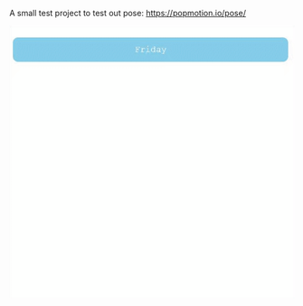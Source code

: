 A small test project to test out pose:
https://popmotion.io/pose/


![animated](./doc/dropdown-animated.gif)
